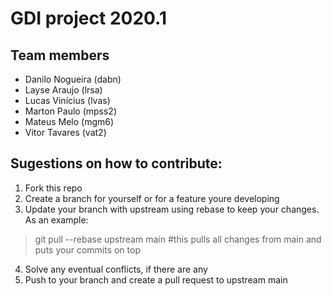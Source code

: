 # GDI project 2020.1

## Team members 
* Danilo Nogueira (dabn)
* Layse Araujo (lrsa)
* Lucas Vinícius (lvas)
* Marton Paulo (mpss2)
* Mateus Melo (mgm6)
* Vitor Tavares (vat2)

## Sugestions on how to contribute:

1. Fork this repo
1. Create a branch for yourself or for a feature youre developing
1. Update your branch with upstream using rebase to keep your changes. As an example:
> git pull --rebase upstream main #this pulls all changes from main and puts your commits on top
4. Solve any eventual conflicts, if there are any
4. Push to your branch and create a pull request to upstream main
